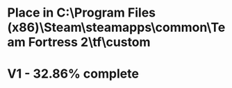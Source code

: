 # Place in C:\Program Files (x86)\Steam\steamapps\common\Team Fortress 2\tf\custom
# V1 - 32.86% complete
